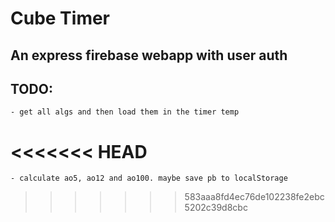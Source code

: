 # Cube Timer
## An express firebase webapp with user auth

## TODO:
    - get all algs and then load them in the timer temp
<<<<<<< HEAD
=======
    - calculate ao5, ao12 and ao100. maybe save pb to localStorage
>>>>>>> 583aaa8fd4ec76de102238fe2ebc5202c39d8cbc
